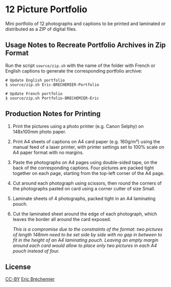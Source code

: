 # 12 Picture Portfolio

Mini portfolio of 12 photographs and captions to be printed
and laminated or distributed as a ZIP of digital files.

## Usage Notes to Recreate Portfolio Archives in Zip Format

Run the script `source/zip.sh` with the name of the folder
with French or English captions to generate the corresponding
portfolio archive:

```
# Update English portfolio
$ source/zip.sh Eric-BRECHEMIER-Portfolio

# Update French portfolio
$ source/zip.sh Portfolio-BRECHEMIER-Eric
```

## Production Notes for Printing

1. Print the pictures using a photo printer (e.g. Canon Selphy)
   on 148x100mm photo paper.

2. Print A4 sheets of captions on A4 card paper (e.g. 160g/m²)
   using the manual feed of a laser printer, with printer
   settings set to 100% scale on A4 paper format with no margins.

3. Paste the photographs on A4 pages using double-sided tape, on the
   back of the corresponding captions. Four pictures are packed tight
   together on each page, starting from the top-left corner of the A4 page.

4. Cut around each photograph using scissors, then round the corners
   of the photographs pasted on card using a corner cutter of size Small.

5. Laminate sheets of 4 photographs,
   packed tight in an A4 laminating pouch.

6. Cut the laminated sheet around the edge of each photograph,
   which leaves the border all around the card exposed.

   *This is a compromise due to the constraints of the format:
   two pictures of length 148mm need to be set side by side with
   no gap in between to fit in the height of an A4 laminating pouch.
   Leaving an empty margin around each card would allow to place only
   two pictures in each A4 pouch instead of four.*

## License

[CC-BY][] [Eric Bréchemier][ATTRIBUTION]

[CC-BY]: https://creativecommons.org/licenses/by/4.0/
[ATTRIBUTION]: https://github.com/eric-brechemier/12-picture-portfolio
